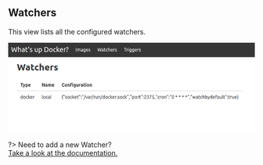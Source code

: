 ## Watchers

This view lists all the configured watchers.

![image](./watchers.png)

?> Need to add a new Watcher?  
[Take a look at the documentation.](/watchers/)
